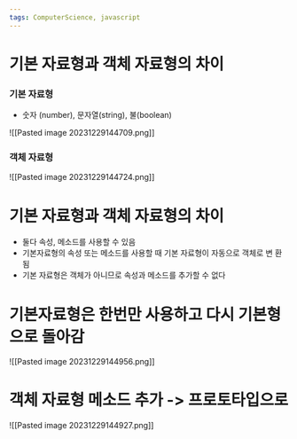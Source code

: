 ```yaml
---
tags: ComputerScience, javascript
---
```

# 기본 자료형과 객체 자료형의 차이

### 기본 자료형
- 숫자 (number), 문자열(string), 불(boolean)

![[Pasted image 20231229144709.png]]

### 객체 자료형
![[Pasted image 20231229144724.png]]


# 기본 자료형과 객체 자료형의 차이

- 둘다 속성, 메소드를 사용할 수 있음
- 기본자료형의 속성 또는 메소드를 사용할 때 기본 자료형이 자동으로 객체로 변 환됨
- 기본 자료형은 객체가 아니므로 속성과 메소드를 추가할 수 없다

# 기본자료형은 한번만 사용하고 다시 기본형으로 돌아감

![[Pasted image 20231229144956.png]]
# 객체 자료형 메소드 추가 -> 프로토타입으로

![[Pasted image 20231229144927.png]]
